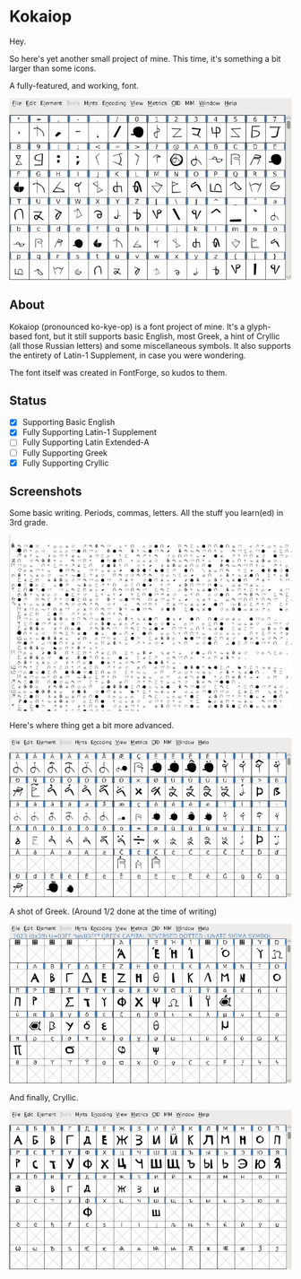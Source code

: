 # Kokaiop


Hey.

So here's yet another small project of mine.
This time, it's something a bit larger than some icons.

A fully-featured, and working, font.

![Kokaiop Glyphs](Screenshots/kokaiop1.png)


## About

Kokaiop \(pronounced ko-kye-op) is a font project of mine.  It's a glyph-based font, but it still supports basic English, most Greek, a hint of Cryllic \(all those Russian letters) and some miscellaneous symbols.  It also supports the entirety of Latin-1 Supplement, in case you were wondering.

The font itself was created in FontForge, so kudos to them.

## Status

- [x] Supporting Basic English
- [x] Fully Supporting Latin-1 Supplement
- [ ] Fully Supporting Latin Extended-A
- [ ] Fully Supporting Greek
- [x] Fully Supporting Cryllic

## Screenshots

Some basic writing.  Periods, commas, letters.  All the stuff you learn(ed) in 3rd grade.

![Kokaiop Basics](Screenshots/kokaiop2.png)

Here's where thing get a bit more advanced.

![Kokaiop Latin-1 Supplement / Latin Extended-A](Screenshots/kokaiop3.png)

A shot of Greek. (Around 1/2 done at the time of writing)

![Kokaiop Greek](Screenshots/kokaiop4.png)

And finally, Cryllic.

![Kokaiop Cryllic](Screenshots/kokaiop5.png)

